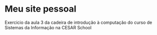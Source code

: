 # Meu site pessoal
Exercicio da aula 3 da cadeira de introdução à computação do curso de Sistemas da Informação na CESAR School
